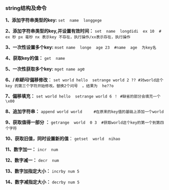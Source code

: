 ### string结构及命令

**1、添加字符串类型的key:** `set  name  longgege`

**2、添加字符串类型的key,并设置有效时间：** `set  name  longdidi  ex 10  # ex 秒 px 毫秒 nx 表示key 不存在，执行操作/xx表示存在，执行操作`

**3、一次性设置多个key:** `mset name  longe  age 23  #name  age  为key名`

**4、获取key的值：** `get  name`  

**5、一次性获取多个key:** `mget name ag`e 

**6、/*有疑问*/偏移修改**： `set world hello  setrange world 2 ?? #对world这个key 的第三个字符开始修改。替换2个问号  。结果为  he??o`

**7、偏移填充：** `set world hello  setrange world 6 ！ #缺省的部分会填充一个 \x00`

**8、追加字符串：**  `append world world     #在原来的key值的基础上添加一个world`

**9、获取值得一部分 ：** `getrange  world  0 3  #获取world这个key的第一个到第四个字符`

**10、获取旧值，同时设置新的值**： `getset  world  nihao` 

**11、数字加一：** `incr  num` 

**12、数字减一：** `decr  num`

**13、数字加指定大小：**  `incrby num 5`

**14、数字减指定大小：**  `decrby num 5`
